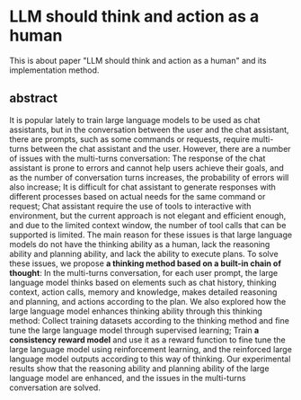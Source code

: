 # LLM should think and action as a human
This is about paper "LLM should think and action as a human" and its implementation method.

## abstract
It is popular lately to train large language models to be used as chat assistants, but in the conversation between the user and the chat assistant, there are prompts, such as some commands or requests, require multi-turns between the chat assistant and the user. However, there are a number of issues with the multi-turns conversation: The response of the chat assistant is prone to errors and cannot help users achieve their goals, and as the number of conversation turns increases, the probability of errors will also increase; It is difficult for chat assistant to generate responses with different processes based on actual needs for the same command or request; Chat assistant require the use of tools to interactive with environment, but the current approach is not elegant and efficient enough, and due to the limited context window, the number of tool calls that can be supported is limited. The main reason for these issues is that large language models do not have the thinking ability as a human, lack the reasoning ability and planning ability, and lack the ability to execute plans. To solve these issues, we propose **a thinking method based on a built-in chain of thought**: In the multi-turns conversation, for each user prompt, the large language model thinks based on elements such as chat history, thinking context, action calls, memory and knowledge, makes detailed reasoning and planning, and actions according to the plan. We also explored how the large language model enhances thinking ability through this thinking method: Collect training datasets according to the thinking method and fine tune the large language model through supervised learning; Train **a consistency reward model** and use it as a reward function to fine tune the large language model using reinforcement learning, and the reinforced large language model outputs according to this way of thinking. Our experimental results show that the reasoning ability and planning ability of the large language model are enhanced, and the issues in the multi-turns conversation are solved.

